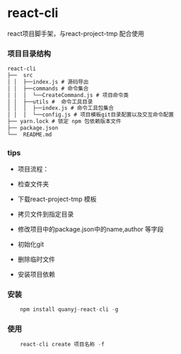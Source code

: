 # react-cli
react项目脚手架，与react-project-tmp 配合使用

### 项目目录结构
```markdown
react-cli
├──  src
│ │  ├──index.js # 源码导出
│ │  ├──commands # 命令集合
│ │  │  └──CreateCommand.js # 项目命令类
│ │  ├──utils #  命令工具目录
│ │  │  ├──index.js # 命令工具包集合
│ │  │  └──config.js # 项目模板git目录配置以及交互命令配置
├── yarn.lock # 锁定 npm 包依赖版本文件
├── package.json
└──  README.md
```

### tips

- 项目流程：

- 检查文件夹

- 下载react-project-tmp 模板

- 拷贝文件到指定目录

- 修改项目中的package.json中的name,author 等字段

- 初始化git 

- 删除临时文件

- 安装项目依赖
  

### 安装

```js
    npm install quanyj-react-cli -g
```

### 使用

```js
    react-cli create 项目名称 -f
```